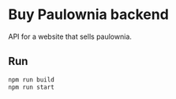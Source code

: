 # Buy Paulownia backend

API for a website that sells paulownia.

## Run

```sh
npm run build
npm run start
```
